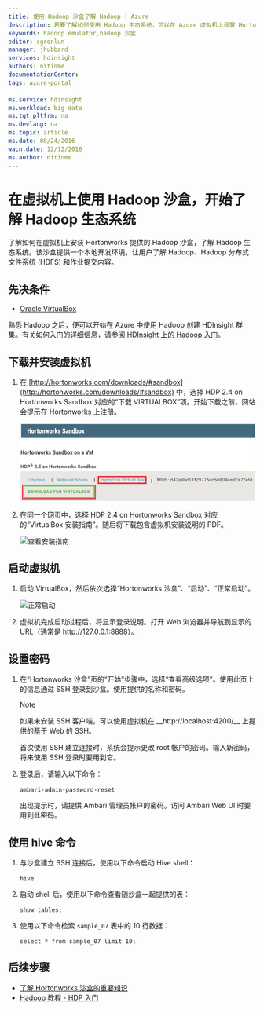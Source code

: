 ```yaml
---
title: 使用 Hadoop 沙盒了解 Hadoop | Azure
description: 若要了解如何使用 Hadoop 生态系统，可以在 Azure 虚拟机上设置 Hortonworks 提供的 Hadoop 沙盒。
keywords: hadoop emulator,hadoop 沙盒
editor: cgronlun
manager: jhubbard
services: hdinsight
authors: nitinme
documentationCenter: 
tags: azure-portal

ms.service: hdinsight
ms.workload: big-data
ms.tgt_pltfrm: na
ms.devlang: na
ms.topic: article
ms.date: 08/24/2016
wacn.date: 12/12/2016
ms.author: nitinme
---
```


# 在虚拟机上使用 Hadoop 沙盒，开始了解 Hadoop 生态系统

了解如何在虚拟机上安装 Hortonworks 提供的 Hadoop 沙盒，了解 Hadoop 生态系统。该沙盒提供一个本地开发环境，让用户了解 Hadoop、Hadoop 分布式文件系统 (HDFS) 和作业提交内容。

## 先决条件

* [Oracle VirtualBox](https://www.virtualbox.org/)

熟悉 Hadoop 之后，便可以开始在 Azure 中使用 Hadoop 创建 HDInsight 群集。有关如何入门的详细信息，请参阅 [HDInsight 上的 Hadoop 入门](./hdinsight-hadoop-tutorial-get-started-windows-v1.md)。

## 下载并安装虚拟机

1. 在 [http://hortonworks.com/downloads/#sandbox](http://hortonworks.com/downloads/#sandbox) 中，选择 HDP 2.4 on Hortonworks Sandbox 对应的“下载 VIRTUALBOX”项。开始下载之前，网站会提示在 Hortonworks 上注册。

    ![用于下载 Hortonworks Sandbox for VirtualBox 的链接图像](./media/hdinsight-hadoop-emulator-get-started/download-sandbox.png)

2. 在同一个网页中，选择 HDP 2.4 on Hortonworks Sandbox 对应的“VirtualBox 安装指南”。随后将下载包含虚拟机安装说明的 PDF。

    ![查看安装指南](./media/hdinsight-hadoop-emulator-get-started/view-install-guide.png)

## 启动虚拟机

1. 启动 VirtualBox，然后依次选择“Hortonworks 沙盒”、“启动”、“正常启动”。

    ![正常启动](./media/hdinsight-hadoop-emulator-get-started/normal-start.png)

2. 虚拟机完成启动过程后，将显示登录说明。打开 Web 浏览器并导航到显示的 URL（通常是 http://127.0.0.1:8888）。

## 设置密码

1. 在“Hortonworks 沙盒”页的“开始”步骤中，选择“查看高级选项”。使用此页上的信息通过 SSH 登录到沙盒。使用提供的名称和密码。

    > [!NOTE]
    > 如果未安装 SSH 客户端，可以使用虚拟机在 \_\_http://localhost:4200/__ 上提供的基于 Web 的 SSH。

    首次使用 SSH 建立连接时，系统会提示更改 root 帐户的密码。输入新密码，将来使用 SSH 登录时要用到它。

2. 登录后，请输入以下命令：

    ```
    ambari-admin-password-reset
    ```

    出现提示时，请提供 Ambari 管理员帐户的密码。访问 Ambari Web UI 时要用到此密码。

## 使用 hive 命令

1. 与沙盒建立 SSH 连接后，使用以下命令启动 Hive shell：

    ```
    hive
    ```

2. 启动 shell 后，使用以下命令查看随沙盒一起提供的表：

    ```
    show tables;
    ```

3. 使用以下命令检索 `sample_07` 表中的 10 行数据：

    ```
    select * from sample_07 limit 10;
    ```

## 后续步骤

* [了解 Hortonworks 沙盒的重要知识](http://hortonworks.com/hadoop-tutorial/learning-the-ropes-of-the-hortonworks-sandbox/)
* [Hadoop 教程 - HDP 入门](http://hortonworks.com/hadoop-tutorial/hello-world-an-introduction-to-hadoop-hcatalog-hive-and-pig/)

<!---HONumber=Mooncake_Quality_Review_1118_2016-->